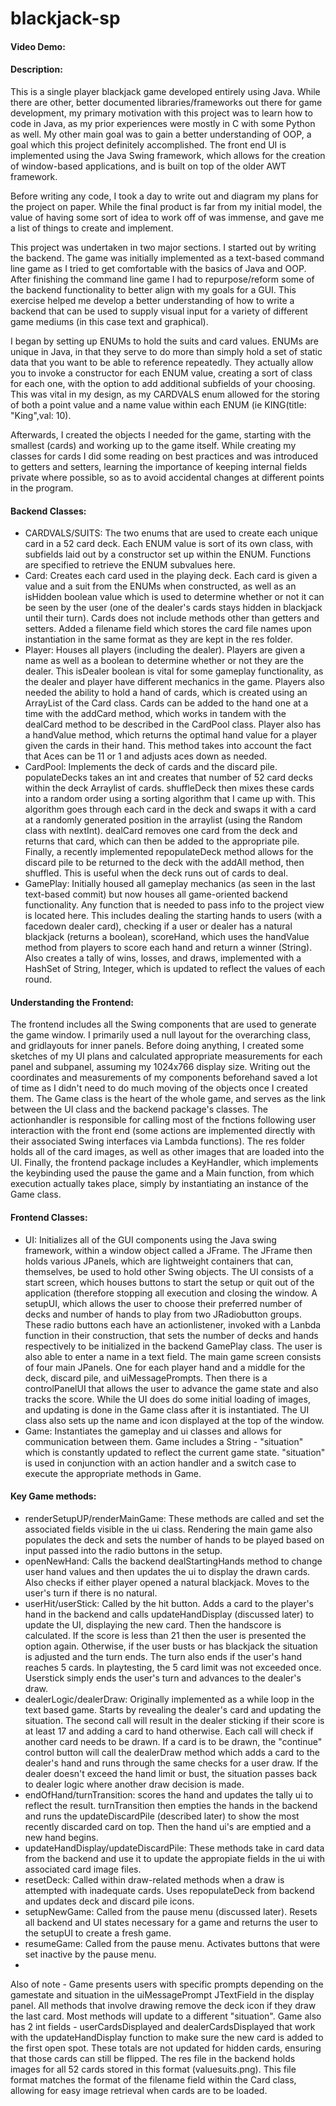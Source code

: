 # blackjack-sp
#### Video Demo: <URL Pending>
#### Description:
This is a single player blackjack game developed entirely using Java. While there are other, better documented libraries/frameworks out there for game development, my primary motivation with this project was to learn how to code in Java, as my prior experiences were mostly in C with some Python as well. My other main goal was to gain a better understanding of OOP, a goal which this project definitely accomplished. The front end UI is implemented using the Java Swing framework, which allows for the creation of window-based applications, and is built on top of the older AWT framework.
  
  Before writing any code, I took a day to write out and diagram my plans for the project on paper. While the final product is far from my initial model, the value of having some sort of idea to work off of was immense, and gave me a list of things to create and implement.
  
  This project was undertaken in two major sections. I started out by writing the backend. The game was initially implemented as a text-based command line game as I tried to get comfortable with the basics of Java and OOP. After finishing the command line game I had to repurpose/reform some of the backend functionality to better align with my goals for a GUI. This exercise helped me develop a better understanding of how to write a backend that can be used to supply visual input for a variety of different game mediums (in this case text and graphical).
  
  I began by setting up ENUMs to hold the suits and card values. ENUMs are unique in Java, in that they serve to do more than simply hold a set of static data that you want to be able to reference repeatedly. They actually allow you to invoke a constructor for each ENUM value, creating a sort of class for each one, with the option to add additional subfields of your choosing. This was vital in my design, as my CARDVALS enum allowed for the storing of both a point value and a name value within each ENUM (ie KING(title: "King",val: 10). 
  
  Afterwards, I created the objects I needed for the game, starting with the smallest (cards) and working up to the game itself. While creating my classes for cards I did some reading on best practices and was introduced to getters and setters, learning the importance of keeping internal fields private where possible, so as to avoid accidental changes at different points in the program.
  #### Backend Classes:
  - CARDVALS/SUITS: The two enums that are used to create each unique card in a 52 card deck. Each ENUM value is sort of its own class, with subfields laid out by a constructor set up within the ENUM. Functions are specified to retrieve the ENUM subvalues here.
  - Card: Creates each card used in the playing deck. Each card is given a value and a suit from the ENUMs when constructed, as well as an isHidden boolean value which is used to determine whether or not it can be seen by the user (one of the dealer's cards stays hidden in blackjack until their turn). Cards does not include methods other than getters and setters. Added a filename field which stores the card file names upon instantiation in the same format as they are kept in the res folder.
  - Player: Houses all players (including the dealer). Players are given a name as well as a boolean to determine whether or not they are the dealer. This isDealer boolean is vital for some gameplay functionality, as the dealer and player have different mechanics in the game. Players also needed the ability to hold a hand of cards, which is created using an ArrayList of the Card class. Cards can be added to the hand one at a time with the addCard method, which works in tandem with the dealCard method to be described in the CardPool class. Player also has a handValue method, which returns the optimal hand value for a player given the cards in their hand. This method takes into account the fact that Aces can be 11 or 1 and adjusts aces down as needed.
  - CardPool: Implements the deck of cards and the discard pile. populateDecks takes an int and creates that number of 52 card decks within the deck Arraylist of cards. shuffleDeck then mixes these cards into a random order using a sorting algorithm that I came up with. This algorithm goes through each card in the deck and swaps it with a card at a randomly generated position in the arraylist (using the Random class with nextInt). dealCard removes one card from the deck and returns that card, which can then be added to the appropriate pile. Finally, a recently implemented repopulateDeck method allows for the discard pile to be returned to the deck with the addAll method, then shuffled. This is useful when the deck runs out of cards to deal.
  - GamePlay: Initially housed all gameplay mechanics (as seen in the last text-based commit) but now houses all game-oriented backend functionality. Any function that is needed to pass info to the project view is located here. This includes dealing the starting hands to users (with a facedown dealer card), checking if a user or dealer has a natural blackjack (returns a boolean), scoreHand, which uses the handValue method from players to score each hand and return a winner (String). Also creates a tally of wins, losses, and draws, implemented with a HashSet of String, Integer, which is updated to reflect the values of each round.
 #### Understanding the Frontend:
  The frontend includes all the Swing components that are used to generate the game window. I primarily used a null layout for the overarching class, and gridlayouts for inner panels. Before doing anything, I created some sketches of my UI plans and calculated appropriate measurements for each panel and subpanel, assuming my 1024x766 display size. Writing out the coordinates and measurements of my components beforehand saved a lot of time as I didn't need to do much moving of the objects once I created them. The Game class is the heart of the whole game, and serves as the link between the UI class and the backend package's classes. The actionhandler is responsible for calling most of the fnctions following user interaction with the front end (some actions are implemented directly with their associated Swing interfaces via Lambda functions). The res folder holds all of the card images, as well as other images that are loaded into the UI. Finally, the frontend package includes a KeyHandler, which implements the keybinding used the pause the game and a Main function, from which execution actually takes place, simply by instantiating an instance of the Game class.
  #### Frontend Classes:
  - UI: Initializes all of the GUI components using the Java swing framework, within a window object called a JFrame. The JFrame then holds various JPanels, which are lightweight containers that can, themselves, be used to hold other Swing objects. The UI consists of a start screen, which houses buttons to start the setup or quit out of the application (therefore stopping all execution and closing the window. A setupUI, which allows the user to choose their preferred number of decks and number of hands to play from two JRadiobutton groups. These radio buttons each have an actionlistener, invoked with a Lanbda function in their construction, that sets the number of decks and hands respectively to be initialized in the backend GamePlay class. The user is also able to enter a name in a text field.
  The main game screen consists of four main JPanels. One for each player hand and a middle for the deck, discard pile, and uiMessagePrompts. Then there is a controlPanelUI that allows the user to advance the game state and also tracks the score. While the UI does do some initial loading of images, and updating is done in the Game class after it is instantiated. The UI class also sets up the name and icon displayed at the top of the window.
  - Game: Instantiates the gameplay and ui classes and allows for communication between them. Game includes a String - "situation" which is constantly updated to reflect the current game state. "situation" is used in conjunction with an action handler and a switch case to execute the appropriate methods in Game.
  #### Key Game methods:
  - renderSetupUP/renderMainGame: These methods are called and set the associated fields visible in the ui class. Rendering the main game also populates the deck and sets the number of hands to be played based on input passed into the radio buttons in the setup.
  - openNewHand: Calls the backend dealStartingHands method to change user hand values and then updates the ui to display the drawn cards. Also checks if either player opened a natural blackjack. Moves to the user's turn if there is no natural.
  - userHit/userStick: Called by the hit button. Adds a card to the player's hand in the backend and calls updateHandDisplay (discussed later) to update the UI, displaying the new card. Then the handscore is calculated. If the score is less than 21 then the user is presented the option again. Otherwise, if the user busts or has blackjack the situation is adjusted and the turn ends. The turn also ends if the user's hand reaches 5 cards. In playtesting, the 5 card limit was not exceeded once. Userstick simply ends the user's turn and advances to the dealer's draw.
  - dealerLogic/dealerDraw: Originally implemented as a while loop in the text based game. Starts by revealing the dealer's card and updating the situation. The second call will result in the dealer sticking if their score is at least 17 and adding a card to hand otherwise. Each call will check if another card needs to be drawn. If a card is to be drawn, the "continue" control button will call the dealerDraw method which adds a card to the dealer's hand and runs through the same checks for a user draw. If the dealer doesn't exceed the hand limit or bust, the situation passes back to dealer logic where another draw decision is made.
  - endOfHand/turnTransition: scores the hand and updates the tally ui to reflect the result. turnTransition then empties the hands in the backend and runs the updateDiscardPile (described later) to show the most recently discarded card on top. Then the hand ui's are emptied and a new hand begins.
  - updateHandDisplay/updateDiscardPile: These methods take in card data from the backend and use it to update the appropiate fields in the ui with associated card image files.
  - resetDeck: Called within draw-related methods when a draw is attempted with inadequate cards. Uses repopulateDeck from backend and updates deck and discard pile icons.
  - setupNewGame: Called from the pause menu (discussed later). Resets all backend and UI states necessary for a game and returns the user to the setupUI to create a fresh game.
  - resumeGame: Called from the pause menu. Activates buttons that were set inactive by the pause menu.
  - 
  Also of note - Game presents users with specific prompts depending on the gamestate and situation in the uiMessagePrompt JTextField in the display panel. All methods that involve drawing remove the deck icon if they draw the last card. Most methods will update to a different "situation". Game also has 2 int fields - userCardsDisplayed and dealerCardsDisplayed that work with the updateHandDisplay function to make sure the new card is added to the first open spot. These totals are not updated for hidden cards, ensuring that those cards can still be flipped. The res file in the backend holds images for all 52 cards stored in this format (valuesuits.png). This file format matches the format of the filename field within the Card class, allowing for easy image retrieval when cards are to be loaded. 

  
  

